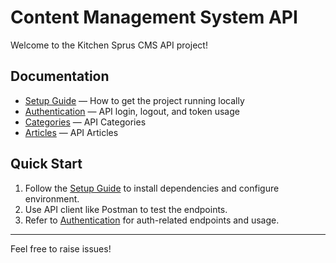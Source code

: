 # Content Management System API

Welcome to the Kitchen Sprus CMS API project!

## Documentation

- [Setup Guide](docs/setup.md) — How to get the project running locally
- [Authentication](docs/auth.md) — API login, logout, and token usage
- [Categories](docs/categories.md) — API Categories
- [Articles](docs/categories.md) — API Articles

## Quick Start

1. Follow the [Setup Guide](docs/setup.md) to install dependencies and configure environment.
2. Use API client like Postman to test the endpoints.
3. Refer to [Authentication](docs/auth.md) for auth-related endpoints and usage.

---

Feel free to raise issues!
